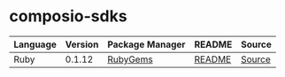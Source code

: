 # composio-sdks

|Language|Version|Package Manager|README|Source|
|-|-|-|-|-|
|Ruby|0.1.12|[RubyGems](https://rubygems.org/gems/composio/versions/0.1.12)|[README](https://github.com/konfig-dev/composio-sdks/tree/HEAD/ruby#readme)|[Source](https://github.com/konfig-dev/composio-sdks/tree/HEAD/ruby)|